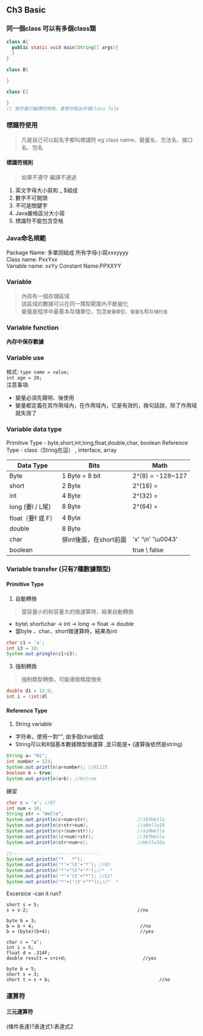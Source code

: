 ## Ch3 Basic

### 同一個class 可以有多個class類
```Java
class A{
  public static void main(String[] args){
  }
}

class B{

}

class C{

}
// 當你進行編譯的時候，會幫你輸出多個class file
```
### 標識符使用
> 凡是自己可以起名字都叫標識符 eg class name、變量名、方法名、接口名、包名
#### 標識符規則  
>如果不遵守 編譯不通過
1. 英文字母大小寫和 _ $組成
2. 數字不可開頭
3. 不可是關鍵字
4. Java嚴格區分大小寫
5. 標識符不能包含空格

### Java命名規範
Package Name: 多單詞組成 所有字母小寫xxxyyyy  
Class name: PxxYxx  
Variable name: xxYy
Constant Name:PPXXYY

### Variable
> 內存有一個存儲區域  
> 該區域的數據可以在同一類型範圍內不斷變化  
> 變量是程序中最基本存儲單位，包含`變量類型`、`變量名`和`存儲的值`  

### Variable function
**內存中保存數據**

### Variable use
格式:
`type name = value; `  
`int age = 20;`  
注意事項:
+ 變量必須先聲明、後使用
+ 變量都定義在其作用域內，在作用域內，它是有效的，換句話說，除了作用域就失效了  

### Variable data type
Primitive Type -  byte,short,int,long,float,double,char, boolean
Reference Type - class（String在這） , interface, array

|Data Type| Bits |   Math  |
|---------|-------|--------|
|Byte| 1 Byte = 8 bit| 2^(8)  = -128~127|
|short|2 Byte|2^(16)  =  |
|int |4 Byte|2^(32) =  |
|long (要l / L尾)| 8 Byte|2^(64) =  |
|float（要f 或 F）|4 Byte|          |
|double|8 Byte|         |
|char|排int後面，在short前面| 'x' '\n' '\u0043'|
|boolean| |true \ false |

### Variable transfer (只有7種數據類型)
#### Primitive Type
1. 自動轉換
> 當容量小的和容量大的做運算時，結果自動轉換
+ byte\ short\char -> int -> long -> float -> double
+ 當byte 、char、short做運算時，結果為int
```Java
char c1 = 'a';
int i3 = 10;
System.out.pringln(c1+i3);
```
3. 強制轉換
> 強制類型轉換，可能導致精度損失
```java
double d1 = 12.9;
int i = (int)dl
```
#### Reference Type
1. String variable 
+ 字符串，使用一對"", 由多個char組成
+ String可以和8個基本數據類型做運算 ,並只能是+ (運算後依然是string)
```Java
String a= "Hi";
int number = 123;
System.out.println(a+number); //Hi123
boolean b = true;
System.out.println(a+b); //Hitrue
```
練習
```Java
char c = 'a'; //97
int num = 10;
String str = "Hello";
System.out.println(c+num+str);                  //107Hello
System.out.println(c+str+num);                  //aHello10
System.out.println(c+(num+str));                //a10Hello
System.out.println((c+num)+str);                //107Hello
System.out.println(str+num+c);                  //Hello10a

//--------------------------------
System.out.println("*   *");
System.out.println('*'+'\t'+'*'); //93
System.out.println('*'+"\t"+'*');//*  *
System.out.println('*'+'\t'+"*"); //51*
System.out.println('*'+('\t'+"*"));//*  *
```
Excersice -can it run?
```
short s = 5;
s = s-2;                                        //no

byte b = 3;
b = b + 4;                                       //no
b = (byte)(b+4);                                 //yes

char c = ‘a’;
int i = 5;
float d = .314F;
double result = c+i+d;                            //yes

byte b = 5;
short s = 3;
short t = s + b;                                        //no

```
### 運算符

#### 三元運算符
(條件表達)?表達式1:表達式2
